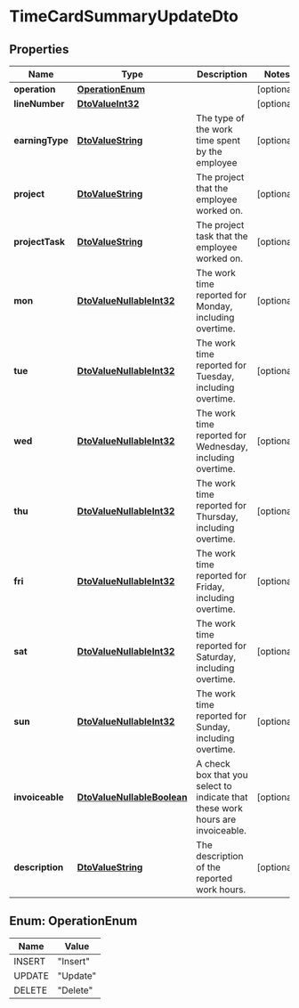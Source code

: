 
# TimeCardSummaryUpdateDto

## Properties
Name | Type | Description | Notes
------------ | ------------- | ------------- | -------------
**operation** | [**OperationEnum**](#OperationEnum) |  |  [optional]
**lineNumber** | [**DtoValueInt32**](DtoValueInt32.md) |  |  [optional]
**earningType** | [**DtoValueString**](DtoValueString.md) | The type of the work time spent by the employee |  [optional]
**project** | [**DtoValueString**](DtoValueString.md) | The project that the employee worked on. |  [optional]
**projectTask** | [**DtoValueString**](DtoValueString.md) | The project task that the employee worked on. |  [optional]
**mon** | [**DtoValueNullableInt32**](DtoValueNullableInt32.md) | The work time reported for Monday, including overtime. |  [optional]
**tue** | [**DtoValueNullableInt32**](DtoValueNullableInt32.md) | The work time reported for Tuesday, including overtime. |  [optional]
**wed** | [**DtoValueNullableInt32**](DtoValueNullableInt32.md) | The work time reported for Wednesday, including overtime. |  [optional]
**thu** | [**DtoValueNullableInt32**](DtoValueNullableInt32.md) | The work time reported for Thursday, including overtime. |  [optional]
**fri** | [**DtoValueNullableInt32**](DtoValueNullableInt32.md) | The work time reported for Friday, including overtime. |  [optional]
**sat** | [**DtoValueNullableInt32**](DtoValueNullableInt32.md) | The work time reported for Saturday, including overtime. |  [optional]
**sun** | [**DtoValueNullableInt32**](DtoValueNullableInt32.md) | The work time reported for Sunday, including overtime. |  [optional]
**invoiceable** | [**DtoValueNullableBoolean**](DtoValueNullableBoolean.md) | A check box that you select to indicate that these work hours are invoiceable. |  [optional]
**description** | [**DtoValueString**](DtoValueString.md) | The description of the reported work hours. |  [optional]


<a name="OperationEnum"></a>
## Enum: OperationEnum
Name | Value
---- | -----
INSERT | &quot;Insert&quot;
UPDATE | &quot;Update&quot;
DELETE | &quot;Delete&quot;



